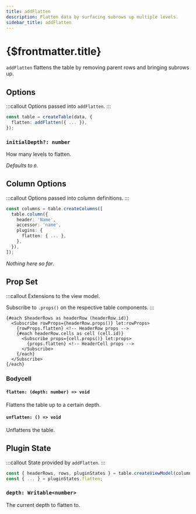 ```yaml
---
title: addFlatten
description: Flatten data by surfacing subrows up multiple levels.
sidebar_title: addFlatten
---
```


<script>
  import { useHljs } from '$lib/utils/useHljs';
  useHljs('ts');
</script>

# {$frontmatter.title}

`addFlatten` flattens the table by removing parent rows and bringing subrows up.

## Options

:::callout
Options passed into `addFlatten`.
:::

```ts {3}
const table = createTable(data, {
  flatten: addFlatten({ ... }),
});
```

### `initialDepth?: number`

How many levels to flatten.

_Defaults to `0`_.

## Column Options

:::callout
Options passed into column definitions.
:::

```ts {7}
const columns = table.createColumns([
  table.column({
    header: 'Name',
    accessor: 'name',
    plugins: {
      flatten: { ... },
    },
  }),
]);
```

_Nothing here so far_.

## Prop Set

:::callout
Extensions to the view model.

Subscribe to `.props()` on the respective table components.
:::

```svelte
{#each $headerRows as headerRow (headerRow.id)}
  <Subscribe rowProps={headerRow.props()} let:rowProps>
    {rowProps.flatten} <!-- HeaderRow props -->
    {#each headerRow.cells as cell (cell.id)}
      <Subscribe props={cell.props()} let:props>
        {props.flatten} <!-- HeaderCell props -->
      </Subscribe>
    {/each}
  </Subscribe>
{/each}
```

### Bodycell

#### `flatten: (depth: number) => void`

Flattens the table up to a certain depth.

#### `unflatten: () => void`

Unflattens the table.

## Plugin State

:::callout
State provided by `addFlatten`.
:::

```ts {3}
const { headerRows, rows, pluginStates } = table.createViewModel(columns);
const { ... } = pluginStates.flatten;
```

### `depth: Writable<number>`

The current depth to flatten to.
